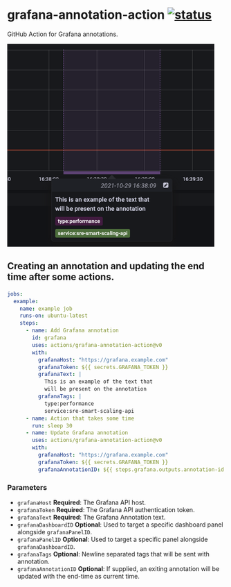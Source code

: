 # grafana-annotation-action <a href="https://github.com/frankie567/grafana-annotation-action/actions"><img alt="status" src="https://github.com/danieloneilldazn/grafana-annotation-action/workflows/ci/badge.svg"></a>
GitHub Action for Grafana annotations.

![Example Image](images/example.png)

## Creating an annotation and updating the end time after some actions.

```yaml
jobs:
  example:
    name: example job
    runs-on: ubuntu-latest
    steps:
      - name: Add Grafana annotation
        id: grafana
        uses: actions/grafana-annotation-action@v0
        with:
          grafanaHost: "https://grafana.example.com"
          grafanaToken: ${{ secrets.GRAFANA_TOKEN }}
          grafanaText: |
            This is an example of the text that
            will be present on the annotation
          grafanaTags: |
            type:performance
            service:sre-smart-scaling-api
      - name: Action that takes some time
        run: sleep 30
      - name: Update Grafana annotation
        uses: actions/grafana-annotation-action@v0
        with:
          grafanaHost: "https://grafana.example.com"
          grafanaToken: ${{ secrets.GRAFANA_TOKEN }}
          grafanaAnnotationID: ${{ steps.grafana.outputs.annotation-id }} # Output from previous usage of action
```

### Parameters

* `grafanaHost` **Required**: The Grafana API host.
* `grafanaToken` **Required**: The Grafana API authentication token.
* `grafanaText` **Required**: The Grafana Annotation text.
* `grafanaDashboardID` **Optional**: Used to target a specific dashboard panel alongside `grafanaPanelID`.
* `grafanaPanelID` **Optional**: Used to target a specific panel alongside `grafanaDashboardID`.
* `grafanaTags` **Optional**: Newline separated tags that will be sent with annotation.
* `grafanaAnnotationID` **Optional**: If supplied, an exiting annotation will be updated with the end-time as current time.